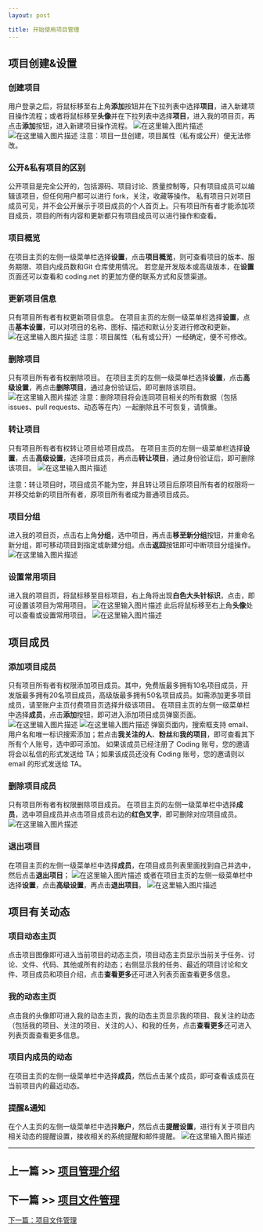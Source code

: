 ```yaml
---
layout: post

title: 开始使用项目管理
---
```


## 项目创建&设置

### 创建项目 

用户登录之后，将鼠标移至右上角**添加**按钮并在下拉列表中选择**项目**，进入新建项目操作流程；或者将鼠标移至**头像**并在下拉列表中选择**项目**，进入我的项目页，再点击**添加**按钮，进入新建项目操作流程。
![在这里输入图片描述][1]
![在这里输入图片描述][2]
注意：项目一旦创建，项目属性（私有或公开）便无法修改。

### 公开&私有项目的区别 

公开项目是完全公开的，包括源码、项目讨论、质量控制等，只有项目成员可以编辑该项目，但任何用户都可以进行 fork，关注，收藏等操作。
私有项目只对项目成员可见，并不会公开展示于项目成员的个人首页上。只有项目所有者才能添加项目成员，项目的所有内容和更新都只有项目成员可以进行操作和查看。

### 项目概览

在项目主页的左侧一级菜单栏选择**设置**，点击**项目概览**，则可查看项目的版本、服务期限、项目内成员数和Git 仓库使用情况。
若您是开发版本或高级版本，在**设置**页面还可以查看和 coding.net 的更加方便的联系方式和反馈渠道。

### 更新项目信息 

只有项目所有者有权更新项目信息。
在项目主页的左侧一级菜单栏选择**设置**，点击**基本设置**，可以对项目的名称、图标、描述和默认分支进行修改和更新。
![在这里输入图片描述][3]
注意：项目属性（私有或公开）一经确定，便不可修改。

### 删除项目 

只有项目所有者有权删除项目。
在项目主页的左侧一级菜单栏选择**设置**，点击**高级设置**，再点击**删除项目**，通过身份验证后，即可删除该项目。
![在这里输入图片描述][4]
注意：删除项目将会连同项目相关的所有数据（包括 issues、pull requests、动态等在内）一起删除且不可恢复，请慎重。

### 转让项目 

只有项目所有者有权转让项目给项目成员。
在项目主页的左侧一级菜单栏选择**设置**，点击**高级设置**，选择项目成员，再点击**转让项目**，通过身份验证后，即可删除该项目。
![在这里输入图片描述][5]

注意：转让项目时，项目成员不能为空，并且转让项目后原项目所有者的权限将一并移交给新的项目所有者，原项目所有者成为普通项目成员。

### 项目分组

进入我的项目页，点击右上角**分组**，选中项目，再点击**移至新分组**按钮，并重命名新分组，即可移动项目到指定或新建分组。点击**返回**按钮即可中断项目分组操作。
![在这里输入图片描述][6]

### 设置常用项目

进入我的项目页，将鼠标移至目标项目，右上角将出现**白色大头针标识**，点击，即可设置该项目为常用项目。
![在这里输入图片描述][7]
此后将鼠标移至右上角**头像**处可以查看或设置常用项目。
![在这里输入图片描述][8]

## 项目成员

### 添加项目成员

只有项目所有者有权限添加项目成员。其中，免费版最多拥有10名项目成员，开发版最多拥有20名项目成员，高级版最多拥有50名项目成员。如需添加更多项目成员，请至账户主页付费项目页选择升级该项目。
在项目主页的左侧一级菜单栏中选择**成员**，点击**添加**按钮，即可进入添加项目成员弹窗页面。
![在这里输入图片描述][9]
![在这里输入图片描述][10]
弹窗页面内，搜索框支持 email、用户名和唯一标识搜索添加；若点击**我关注的人**、**粉丝**和**我的项目**，即可查看其下所有个人账号，选中即可添加。
如果该成员已经注册了 Coding 账号，您的邀请将会以私信的形式发送给 TA；如果该成员还没有 Coding 账号，您的邀请则以 email 的形式发送给 TA。

### 删除项目成员

只有项目所有者有权限删除项目成员。
在项目主页的左侧一级菜单栏中选择**成员**，选中项目成员并点击项目成员右边的**红色叉字**，即可删除对应项目成员。
![在这里输入图片描述][11]

### 退出项目

在项目主页的左侧一级菜单栏中选择**成员**，在项目成员列表里面找到自己并选中，然后点击**退出项目**；
![在这里输入图片描述][12]
或者在项目主页的左侧一级菜单栏中选择**设置**，点击**高级设置**，再点击**退出项目**。
![在这里输入图片描述][13]

## 项目有关动态

### 项目动态主页

点击项目图像即可进入当前项目的动态主页，项目动态主页显示当前关于任务、讨论、文件、代码、其他或所有的动态；右侧显示我的任务、最近的项目讨论和文件、项目成员和项目介绍，点击**查看更多**还可进入列表页面查看更多信息。

### 我的动态主页
点击我的头像即可进入我的动态主页，我的动态主页显示我的项目、我关注的动态（包括我的项目、关注的项目、关注的人）、和我的任务，点击**查看更多**还可进入列表页面查看更多信息。

### 项目内成员的动态
在项目主页的左侧一级菜单栏中选择**成员**，然后点击某个成员，即可查看该成员在当前项目内的最近动态。

### 提醒&通知
在个人主页的左侧一级菜单栏中选择**账户**，然后点击**提醒设置**，进行有关于项目内相关动态的提醒设置，接收相关的系统提醒和邮件提醒。
![在这里输入图片描述][14]


---

## 上一篇 >> [项目管理介绍](/help/doc/project/introduction.html)

## 下一篇 >> [项目文件管理](/help/doc/project/files.html)

  [1]: https://dn-coding-net-production-static.qbox.me/92fe2d5a-e1f1-4454-b2e7-84040d5adfd5.png
  [2]: https://dn-coding-net-production-static.qbox.me/617c33a3-522f-404e-a1d4-16155bf55950.jpg
  [3]: https://dn-coding-net-production-static.qbox.me/8b821a8c-dfed-4fc2-9276-3a6542b2b3c7.png
  [4]: https://dn-coding-net-production-static.qbox.me/a9326b6a-1fb7-456f-97d0-b3e969bea798.jpg?imageView2/2/w/800/h/800
  [5]: https://dn-coding-net-production-static.qbox.me/91bc9f4a-8965-4d76-85dd-965c6b0e11ad.jpg?imageView2/2/w/800/h/800
  [6]: https://dn-coding-net-production-static.qbox.me/e6149fa0-6c52-44e1-9348-5637d92322cf.jpg?imageView2/2/w/800/h/800
  [7]: https://dn-coding-net-production-static.qbox.me/47e150d0-a369-456a-9e3f-dbcf53c54d0b.jpg?imageView2/2/w/800/h/800
  [8]: https://dn-coding-net-production-static.qbox.me/d4743aad-13d0-46b4-8667-9d6066fe83a8.jpg?imageView2/2/w/800/h/800
  [9]: https://dn-coding-net-production-static.qbox.me/ac3ba9d8-a05c-43d2-82e4-24daaa341040.jpg?imageView2/2/w/800/h/800
  [10]: https://dn-coding-net-production-static.qbox.me/c27525a2-70a6-4ca3-964f-27518d0226c3.png?imageView2/2/w/800/h/800
  [11]: https://dn-coding-net-production-static.qbox.me/150e0c74-cbf8-475a-99bf-2c1be8e0570a.png?imageView2/2/w/800/h/800
  [12]: https://dn-coding-net-production-static.qbox.me/1bb18b92-2629-40cf-add3-69d843de7d79.png?imageView2/2/w/800/h/800
  [13]: https://dn-coding-net-production-static.qbox.me/5222465a-4545-404c-9b59-2d782a325955.png?imageView2/2/w/800/h/800
  [14]: https://dn-coding-net-production-pp.qbox.me/7747b520-1cb7-4954-8b39-b42b7093b2ad.png
  
  
  

  <div class="footer-nav">
  <div class="right-nav"><a href="/help/doc/project/files.html">下一篇：项目文件管理</a><i class="fa fa-angle-right"></i></div>
  </div>
